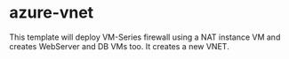 # azure-vnet

This template will deploy VM-Series firewall using a NAT instance VM and creates WebServer and DB VMs too. It creates a new VNET.
